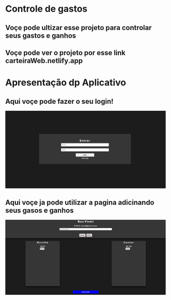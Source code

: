 # Controle de gastos

## Voçe pode ultizar esse projeto para controlar seus gastos e ganhos

## Voçe pode ver o projeto por esse link  carteiraWeb.netlify.app



# Apresentação dp Aplicativo

## Aqui voçe pode fazer o seu login!

![img da pagina](https://github.com/AlisonNunesAraujo/walletWeb/blob/main/assest/appWeb2.png)

## Aqui voçe ja pode utilizar a pagina adicinando seus gasos e ganhos

![img da page](https://github.com/AlisonNunesAraujo/walletWeb/blob/main/assest/appWeb.png?raw=true)
